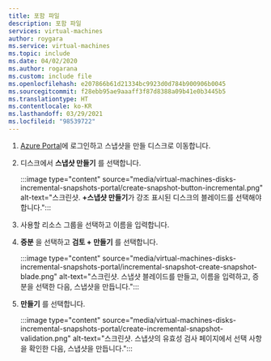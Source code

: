 ```yaml
---
title: 포함 파일
description: 포함 파일
services: virtual-machines
author: roygara
ms.service: virtual-machines
ms.topic: include
ms.date: 04/02/2020
ms.author: rogarana
ms.custom: include file
ms.openlocfilehash: e207866b61d21334bc9923d0d784b900906b0045
ms.sourcegitcommit: f28ebb95ae9aaaff3f87d8388a09b41e0b3445b5
ms.translationtype: HT
ms.contentlocale: ko-KR
ms.lasthandoff: 03/29/2021
ms.locfileid: "98539722"
---
```

1. [Azure Portal](https://portal.azure.com/)에 로그인하고 스냅샷을 만들 디스크로 이동합니다.
1. 디스크에서 **스냅샷 만들기** 를 선택합니다.

    :::image type="content" source="media/virtual-machines-disks-incremental-snapshots-portal/create-snapshot-button-incremental.png" alt-text="스크린샷. **+스냅샷 만들기**가 강조 표시된 디스크의 블레이드를 선택해야 합니다.":::

1. 사용할 리소스 그룹을 선택하고 이름을 입력합니다.
1. **증분** 을 선택하고 **검토 + 만들기** 를 선택합니다.

    :::image type="content" source="media/virtual-machines-disks-incremental-snapshots-portal/incremental-snapshot-create-snapshot-blade.png" alt-text="스크린샷. 스냅샷 블레이드를 만들고, 이름을 입력하고, 증분을 선택한 다음, 스냅샷을 만듭니다.":::

1. **만들기** 를 선택합니다.

    :::image type="content" source="media/virtual-machines-disks-incremental-snapshots-portal/create-incremental-snapshot-validation.png" alt-text="스크린샷. 스냅샷의 유효성 검사 페이지에서 선택 사항을 확인한 다음, 스냅샷을 만듭니다.":::